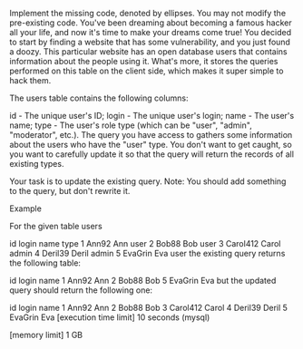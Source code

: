 Implement the missing code, denoted by ellipses. You may not modify the pre-existing code.
You've been dreaming about becoming a famous hacker all your life, and now it's time to make your dreams come true! You decided to start by finding a website that has some vulnerability, and you just found a doozy. This particular website has an open database users that contains information about the people using it. What's more, it stores the queries performed on this table on the client side, which makes it super simple to hack them.

The users table contains the following columns:

id - The unique user's ID;
login - The unique user's login;
name - The user's name;
type - The user's role type (which can be "user", "admin", "moderator", etc.).
The query you have access to gathers some information about the users who have the "user" type. You don't want to get caught, so you want to carefully update it so that the query will return the records of all existing types.

Your task is to update the existing query. Note: You should add something to the query, but don't rewrite it.

Example

For the given table users

id	login	name	type
1	Ann92	Ann	user
2	Bob88	Bob	user
3	Carol412	Carol	admin
4	Deril39	Deril	admin
5	EvaGrin	Eva	user
the existing query returns the following table:

id	login	name
1	Ann92	Ann
2	Bob88	Bob
5	EvaGrin	Eva
but the updated query should return the following one:

id	login	name
1	Ann92	Ann
2	Bob88	Bob
3	Carol412	Carol
4	Deril39	Deril
5	EvaGrin	Eva
[execution time limit] 10 seconds (mysql)

[memory limit] 1 GB
